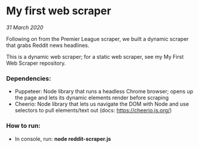 # My first web scraper

_31 March 2020_

Following on from the Premier League scraper, we built a dynamic scraper that grabs Reddit news headlines.

This is a dynamic web scraper; for a static web scraper, see my My First Web Scraper repository.

### Dependencies:

- Puppeteer: Node library that runs a headless Chrome browser; opens up the page and lets its dynamic elements render before scraping
- Cheerio: Node library that lets us navigate the DOM with Node and use selectors to pull elements/text out (docs: https://cheerio.js.org/)

### How to run:

- In console, run: **node reddit-scraper.js**
